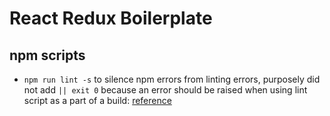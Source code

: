 # React Redux Boilerplate
## npm scripts
* `npm run lint -s` to silence npm errors from linting errors, purposely did not add `|| exit 0` because an error should be raised when using lint script as a part of a build: [reference](https://github.com/npm/npm/issues/6124)
